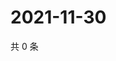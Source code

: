 # 2021-11-30

共 0 条

<!-- BEGIN WEIBO -->
<!-- 最后更新时间 Tue Nov 30 2021 05:07:53 GMT+0800 (China Standard Time) -->

<!-- END WEIBO -->
